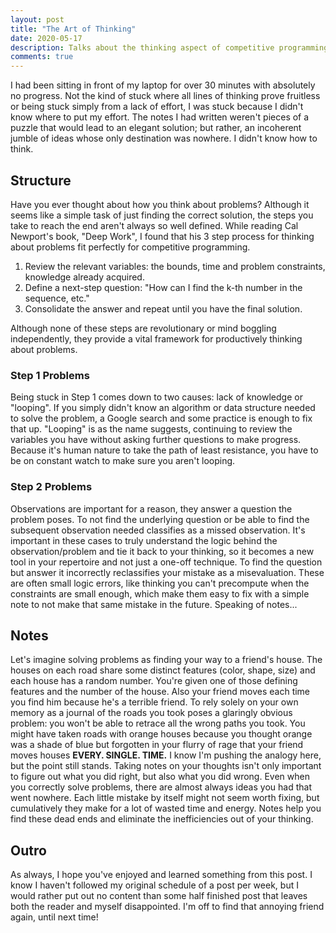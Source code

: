 ```yaml
---
layout: post
title: "The Art of Thinking"
date: 2020-05-17
description: Talks about the thinking aspect of competitive programming that goes beyond knowing algorithms and data structures.
comments: true
---
```


I had been sitting in front of my laptop for over 30 minutes with absolutely no progress. Not the kind of stuck where all lines of thinking prove fruitless or being stuck simply from a lack of effort, I was stuck because I didn't know where to put my effort. The notes I had written weren't pieces of a puzzle that would lead to an elegant solution; but rather, an incoherent jumble of ideas whose only destination was nowhere. I didn't know how to think.

## Structure

Have you ever thought about how you think about problems? Although it seems like a simple task of just finding the correct solution, the steps you take to reach the end aren't always so well defined. While reading Cal Newport's book, "Deep Work", I found that his 3 step process for thinking about problems fit perfectly for competitive programming.

1. Review the relevant variables: the bounds, time and problem constraints, knowledge already acquired.
2. Define a next-step question: "How can I find the k-th number in the sequence, etc."
3. Consolidate the answer and repeat until you have the final solution.

Although none of these steps are revolutionary or mind boggling independently, they provide a vital framework for productively thinking about problems.

### Step 1 Problems

Being stuck in Step 1 comes down to two causes: lack of knowledge or "looping". If you simply didn't know an algorithm or data structure needed to solve the problem, a Google search and some practice is enough to fix that up. "Looping" is as the name suggests, continuing to review the variables you have without asking further questions to make progress. Because it's human nature to take the path of least resistance, you have to be on constant watch to make sure you aren't looping. 

### Step 2 Problems

Observations are important for a reason, they answer a question the problem poses. To not find the underlying question or be able to find the subsequent observation needed classifies as a missed observation. It's important in these cases to truly understand the logic behind the observation/problem and tie it back to your thinking, so it becomes a new tool in your repertoire and not just a one-off technique. To find the question but answer it incorrectly reclassifies your mistake as a misevaluation. These are often small logic errors, like thinking you can't precompute when the constraints are small enough, which make them easy to fix with a simple note to not make that same mistake in the future. Speaking of notes... 

## Notes

Let's imagine solving problems as finding your way to a friend's house. The houses on each road share some distinct features (color, shape, size) and each house has a random number. You're given one of those defining features and the number of the house. Also your friend moves each time you find him because he's a terrible friend. To rely solely on your own memory as a journal of the roads you took poses a glaringly obvious problem: you won't be able to retrace all the wrong paths you took. You might have taken roads with orange houses because you thought orange was a shade of blue but forgotten in your flurry of rage that your friend moves houses **EVERY. SINGLE. TIME.** I know I'm pushing the analogy here, but the point still stands. Taking notes on your thoughts isn't only important to figure out what you did right, but also what you did wrong. Even when you correctly solve problems, there are almost always ideas you had that went nowhere. Each little mistake by itself might not seem worth fixing, but cumulatively they make for a lot of wasted time and energy. Notes help you find these dead ends and eliminate the inefficiencies out of your thinking.

## Outro

As always, I hope you've enjoyed and learned something from this post. I know I haven't followed my original schedule of a post per week, but I would rather put out no content than some half finished post that leaves both the reader and myself disappointed. I'm off to find that annoying friend again, until next time!